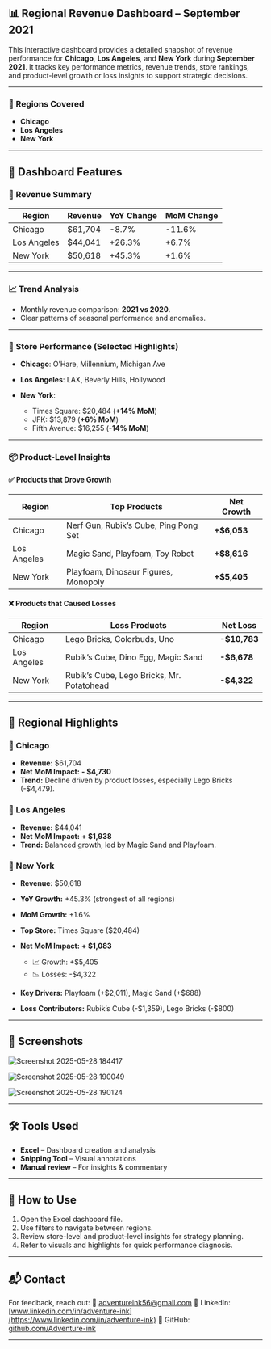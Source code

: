 ## 📊 Regional Revenue Dashboard – September 2021

This interactive dashboard provides a detailed snapshot of revenue performance for **Chicago**, **Los Angeles**, and **New York** during **September 2021**. It tracks key performance metrics, revenue trends, store rankings, and product-level growth or loss insights to support strategic decisions.

---

### 📍 Regions Covered

* **Chicago**
* **Los Angeles**
* **New York**

---

## 🧾 Dashboard Features

### 🔹 Revenue Summary

| Region      | Revenue  | YoY Change | MoM Change |
| ----------- | -------- | ---------- | ---------- |
| Chicago     | \$61,704 | -8.7%      | -11.6%     |
| Los Angeles | \$44,041 | +26.3%     | +6.7%      |
| New York    | \$50,618 | +45.3%     | +1.6%      |

---

### 📈 Trend Analysis

* Monthly revenue comparison: **2021 vs 2020**.
* Clear patterns of seasonal performance and anomalies.

---

### 🏬 Store Performance (Selected Highlights)

* **Chicago**: O’Hare, Millennium, Michigan Ave
* **Los Angeles**: LAX, Beverly Hills, Hollywood
* **New York**:

  * Times Square: \$20,484 (**+14% MoM**)
  * JFK: \$13,879 (**+6% MoM**)
  * Fifth Avenue: \$16,255 (**-14% MoM**)

---

### 📦 Product-Level Insights

#### ✅ Products that Drove Growth

| Region      | Top Products                          | Net Growth   |
| ----------- | ------------------------------------- | ------------ |
| Chicago     | Nerf Gun, Rubik’s Cube, Ping Pong Set | **+\$6,053** |
| Los Angeles | Magic Sand, Playfoam, Toy Robot       | **+\$8,616** |
| New York    | Playfoam, Dinosaur Figures, Monopoly  | **+\$5,405** |

#### ❌ Products that Caused Losses

| Region      | Loss Products                             | Net Loss      |
| ----------- | ----------------------------------------- | ------------- |
| Chicago     | Lego Bricks, Colorbuds, Uno               | **-\$10,783** |
| Los Angeles | Rubik’s Cube, Dino Egg, Magic Sand        | **-\$6,678**  |
| New York    | Rubik’s Cube, Lego Bricks, Mr. Potatohead | **-\$4,322**  |

---

## 📝 Regional Highlights

### 📌 Chicago

* **Revenue:** \$61,704
* **Net MoM Impact:** **- \$4,730**
* **Trend:** Decline driven by product losses, especially Lego Bricks (-\$4,479).

### 📌 Los Angeles

* **Revenue:** \$44,041
* **Net MoM Impact:** **+ \$1,938**
* **Trend:** Balanced growth, led by Magic Sand and Playfoam.

### 📌 New York

* **Revenue:** \$50,618
* **YoY Growth:** +45.3% (strongest of all regions)
* **MoM Growth:** +1.6%
* **Top Store:** Times Square (\$20,484)
* **Net MoM Impact:** **+ \$1,083**

  * 📈 Growth: +\$5,405
  * 📉 Losses: -\$4,322
* **Key Drivers:** Playfoam (+\$2,011), Magic Sand (+\$688)
* **Loss Contributors:** Rubik’s Cube (-\$1,359), Lego Bricks (-\$800)

---

## 📸 Screenshots

![Screenshot 2025-05-28 184417](https://github.com/user-attachments/assets/8c59f365-9016-46bc-a257-2ac59bd79ba9)

![Screenshot 2025-05-28 190049](https://github.com/user-attachments/assets/d620bab6-9104-4cbc-8e81-9583b47897a2)

![Screenshot 2025-05-28 190124](https://github.com/user-attachments/assets/f5bbc6aa-182f-45b7-97f8-05a645198008)

---

## 🛠 Tools Used

* **Excel** – Dashboard creation and analysis
* **Snipping Tool** – Visual annotations
* **Manual review** – For insights & commentary

---

## 📂 How to Use

1. Open the Excel dashboard file.
2. Use filters to navigate between regions.
3. Review store-level and product-level insights for strategy planning.
4. Refer to visuals and highlights for quick performance diagnosis.

---

## 📬 Contact

For feedback, reach out:
📧 [adventureink56@gmail.com](mailto:adventureink56@gmail.com)
🔗 LinkedIn: [www.linkedin.com/in/adventure-ink](https://www.linkedin.com/in/adventure-ink)
🔗 GitHub: [github.com/Adventure-ink](https://github.com/Adventure-ink)

---

